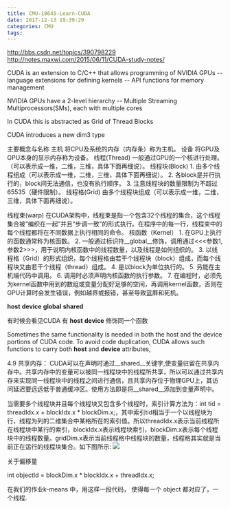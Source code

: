 ```yaml
---
title: CMU-18645-Learn-CUDA
date: 2017-12-13 19:39:29
categories: CMU
tags:
---
```

http://bbs.csdn.net/topics/390798229
http://notes.maxwi.com/2015/06/11/CUDA-study-notes/

CUDA is an extension to C/C++ that  allows programming of NVIDIA GPUs
-- language extensions for defining kernels
-- API functions for memory management

NVIDIA GPUs have a  2-level hierarchy
-- Multiple Streaming Multiprocessors(SMs), each with multiple cores

In CUDA this is abstracted as Grid of Thread Blocks

CUDA introduces a new dim3 type


主要概念与名称
主机
        将CPU及系统的内存（内存条）称为主机。
设备
        将GPU及GPU本身的显示内存称为设备。
线程(Thread)
        一般通过GPU的一个核进行处理。（可以表示成一维，二维，三维，具体下面再细说）。
线程块(Block)
        1. 由多个线程组成（可以表示成一维，二维，三维，具体下面再细说）。
        2. 各block是并行执行的，block间无法通信，也没有执行顺序。
        3. 注意线程块的数量限制为不超过65535（硬件限制）。
线程格(Grid)
        由多个线程块组成（可以表示成一维，二维，三维，具体下面再细说）。

线程束(warp)
        在CUDA架构中，线程束是指一个包含32个线程的集合，这个线程集合被“编织在一起”并且“步调一致”的形式执行。在程序中的每一行，线程束中的每个线程都将在不同数据上执行相同的命令。
核函数（Kernel）
        1. 在GPU上执行的函数通常称为核函数。
        2. 一般通过标识符__global__修饰，调用通过<<<参数1,参数2>>>，用于说明内核函数中的线程数量，以及线程是如何组织的。
        3. 以线程格（Grid）的形式组织，每个线程格由若干个线程块（block）组成，而每个线程块又由若干个线程（thread）组成。
        4. 是以block为单位执行的。
        5. 叧能在主机端代码中调用。
        6. 调用时必须声明内核函数的执行参数。
        7. 在编程时，必须先为kernel函数中用到的数组或变量分配好足够的空间，再调用kernel函数，否则在GPU计算时会发生错误，例如越界或报错，甚至导致蓝屏和死机。



__host__ 
__device__
__global__
__shared__

有时候会看见CUDA 有 __host__ __device__ 修饰同一个函数

Sometimes the same functionality is needed in both the host and the device portions of CUDA code. To avoid code duplication, CUDA allows such functions to carry both __host__ and __device__ attributes,


4.9 共享内存： CUDA可以在声明时通过__shared__关键字,使变量驻留在共享内存中。共享内存中的变量可以被同一线程块中的线程所共享，所以可以通过共享内存来实现同一线程块中的线程之间进行通信，且共享内存位于物理GPU上，其访问延迟要远远低于普通缓冲区。使用方法即是将__shared__添加到变量声明中。


当需要多个线程块并且每个线程块又包含多个线程时，索引计算方法为：int tid = threadIdx.x + blockIdx.x * blockDim.x;，其中索引tid相当于一个以线程块为行，线程为列的二维集合中某格所在的索引值。所以threadIdx.x表示当前线程所在线程块中某行的索引，blockIdx.x表示线程块索引，blockDim.x表示每个线程块中的线程数量。gridDim.x表示当前线程格中线程块的数量，线程格其实就是当前正在运行的线程块集合。如下图所示:
![](http://notes.maxwi.com/2015/06/11/CUDA-study-notes/tid.jpg)

关于偏移量

int objectId = blockDim.x * blockIdx.x + threadIdx.x;

在我们的作业k-means 中，用这样一段代码， 使得每一个 object 都对应了，一个线程. 
